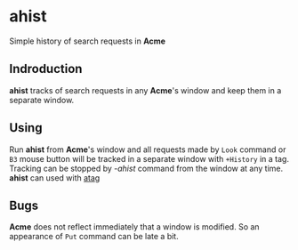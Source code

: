 # ahist

Simple history of search requests in **Acme**

## Indroduction

**ahist** tracks of search requests in any **Acme**'s window and keep them in a separate window.

## Using

Run **ahist** from **Acme**'s window and all requests made by `Look` command or `B3` mouse button will be tracked in a separate window with `+History` in a tag.
Tracking can be stopped by _-ahist_ command from the window at any time.
**ahist** can used with [atag](https://github.com/santucco/atag)

## Bugs

**Acme** does not reflect immediately that a window is modified. So an appearance of `Put` command can be late a bit.
